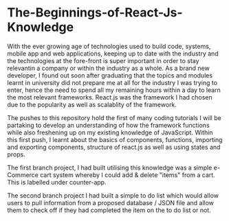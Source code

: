 # The-Beginnings-of-React-Js-Knowledge

With the ever growing age of technologies used to build code, systems, mobile app and web applications, keeping up to date with the industry and the technologies at the fore-front is super important in order to stay relevantin a company or within the industry as a whole. As a brand new developer, I found out soon after graduating that the topics and modules learnt in university did not prepare me at all for the industry I was trying to enter, hence the need to spend all my remaining hours within a day to learn the most relevant frameworks. React.js was the framework I had chosen due to the popularity as well as scalablity of the framework. 

The pushes to this repository hold the first of many coding tutorials I will be partaking to develop an understanding of how the framework functions while also freshening up on my existing knowledge of JavaScript. Within this first push, I learnt about the basics of components, functions, importing and exporting components, structure of react.js as well as using states and props. 

The first branch project, I had built utilising this knowledge was a simple e-Commerce cart system whereby I could add & delete "items" from a cart. This is labelled under counter-app.

The second branch project I had built a simple to do list which would allow users to pull information from a proposed database / JSON file and allow them to check off if they had completed the item on the to do list or not. 
